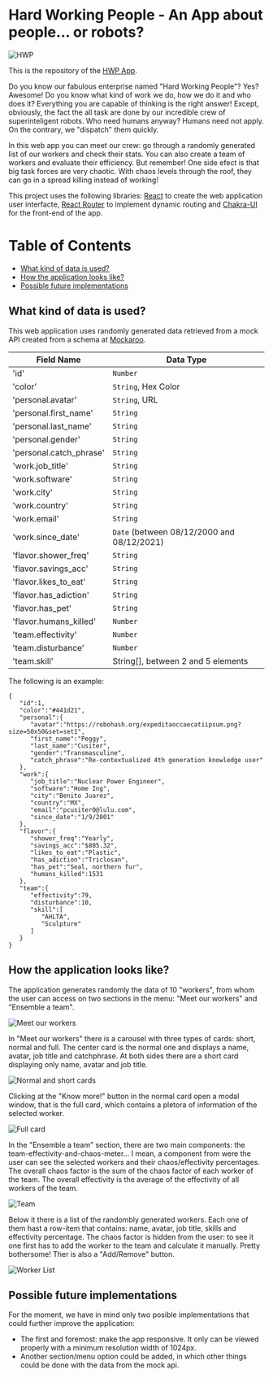 # Hard Working People - An App about people... or robots?

![HWP](/readme-assets/hwp-banner.jpg)

This is the repository of the [HWP App]().

Do you know our fabulous enterprise named "Hard Working People"? Yes? Awesome!
Do you know what kind of work we do, how we do it and who does it? Everything you are capable of thinking is the right answer! Except, obviously, the fact the all task are done by our incredible crew of superinteligent robots. Who need humans anyway? Humans need not apply. On the contrary, we "dispatch" them quickly.

In this web app you can meet our crew: go through a randomly generated list of our workers and check their stats. You can also create a team of workers and evaluate their efficiency. But remember! One side efect is that big task forces are very chaotic. With chaos levels through the roof, they can go in a spread killing instead of working!

This project uses the following libraries: [React](https://es.reactjs.org/) to create the web application user interfacte, [React Router](https://reactrouter.com/web/guides/quick-start) to implement dynamic routing and [Chakra-UI](https://chakra-ui.com/docs/getting-started) for the front-end of the app.

# Table of Contents

- [What kind of data is used?](#what-kind-of-data-is-used)
- [How the application looks like?](#how-the-application-looks-line)
- [Possible future implementations](#possible-future-implementations)

## What kind of data is used?

This web application uses randomly generated data retrieved from a mock API created from a schema at [Mockaroo](https://www.mockaroo.com/73781c90).

| Field Name              | Data Type                                  |
| ----------------------- | ------------------------------------------ |
| 'id'                    | `Number`                                   |
| 'color'                 | `String`, Hex Color                        |
| 'personal.avatar'       | `String`, URL                              |
| 'personal.first_name'   | `String`                                   |
| 'personal.last_name'    | `String`                                   |
| 'personal.gender'       | `String`                                   |
| 'personal.catch_phrase' | `String`                                   |
| 'work.job_title'        | `String`                                   |
| 'work.software'         | `String`                                   |
| 'work.city'             | `String`                                   |
| 'work.country'          | `String`                                   |
| 'work.email'            | `String`                                   |
| 'work.since_date'       | `Date` (between 08/12/2000 and 08/12/2021) |
| 'flavor.shower_freq'    | `String`                                   |
| 'flavor.savings_acc'    | `String`                                   |
| 'flavor.likes_to_eat'   | `String`                                   |
| 'flavor.has_adiction'   | `String`                                   |
| 'flavor.has_pet'        | `String`                                   |
| 'flavor.humans_killed'  | `Number`                                   |
| 'team.effectivity'      | `Number`                                   |
| 'team.disturbance'      | `Number`                                   |
| 'team.skill'            | String[], between 2 and 5 elements         |

The following is an example:

```
{
   "id":1,
   "color":"#441d21",
   "personal":{
      "avatar":"https://robohash.org/expeditaoccaecatiipsum.png?size=50x50&set=set1",
      "first_name":"Peggy",
      "last_name":"Cusiter",
      "gender":"Transmasculine",
      "catch_phrase":"Re-contextualized 4th generation knowledge user"
   },
   "work":{
      "job_title":"Nuclear Power Engineer",
      "software":"Home Ing",
      "city":"Benito Juarez",
      "country":"MX",
      "email":"pcusiter0@lulu.com",
      "since_date":"1/9/2001"
   },
   "flavor":{
      "shower_freq":"Yearly",
      "savings_acc":"$805.32",
      "likes_to_eat":"Plastic",
      "has_adiction":"Triclosan",
      "has_pet":"Seal, northern fur",
      "humans_killed":1531
   },
   "team":{
      "effectivity":79,
      "disturbance":10,
      "skill":[
         "AHLTA",
         "Sculpture"
      ]
   }
}
```

## How the application looks like?

The application generates randomly the data of 10 "workers", from whom the user can access on two sections in the menu: "Meet our workers" and "Ensemble a team".

![Meet our workers](/readme-assets/meet-menu.jpg)

In "Meet our workers" there is a carousel with three types of cards: short, normal and full. The center card is the normal one and displays a name, avatar, job title and catchphrase. At both sides there are a short card displaying only name, avatar and job title.

![Normal and short cards](/readme-assets/meet-workers.jpg)

Clicking at the "Know more!" button in the normal card open a modal window, that is the full card, which contains a pletora of information of the selected worker.

![Full card](/readme-assets/modal-worker.jpg)

In the "Ensemble a team" section, there are two main components: the team-effectivity-and-chaos-meter... I mean, a component from were the user can see the selected workers and their chaos/effectivity percentages. The overall chaos factor is the sum of the chaos factor of each worker of the team. The overall effectivity is the average of the effectivity of all workers of the team.

![Team](/readme-assets/team.jpg)

Below it there is a list of the randombly generated workers. Each one of them hast a row-item that contains: name, avatar, job title, skills and effectivity percentage. The chaos factor is hidden from the user: to see it one first has to add the worker to the team and calculate it manually. Pretty bothersome! Ther is also a "Add/Remove" button.

![Worker List](/readme-assets/list.jpg)

## Possible future implementations

For the moment, we have in mind only two posible implementations that could further improve the application:

- The first and foremost: make the app responsive. It only can be viewed properly with a minimum resolution width of 1024px.
- Another section/menu option could be added, in which other things could be done with the data from the mock api.
